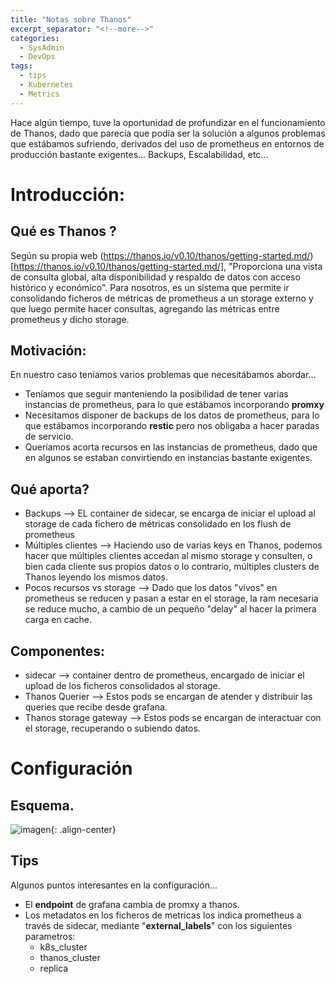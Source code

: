 ```yaml
---
title: "Notas sobre Thanos"
excerpt_separator: "<!--more-->"
categories:
  - SysAdmin
  - DevOps
tags:
  - tips
  - Kubernetes
  - Metrics
---
```

Hace algún tiempo, tuve la oportunidad de profundizar en el funcionamiento de Thanos, dado que parecía que podía ser la solución a algunos problemas que estábamos sufriendo, derivados del uso de prometheus en entornos de producción bastante exigentes...
Backups, Escalabilidad, etc...
<!--more-->
# Introducción:

## Qué es Thanos ?
Según su propia web (https://thanos.io/v0.10/thanos/getting-started.md/)[https://thanos.io/v0.10/thanos/getting-started.md/], "Proporciona una vista de consulta global, alta disponibilidad y respaldo de datos con acceso histórico y económico". Para nosotros, es un sistema que permite ir consolidando ficheros de métricas de prometheus a un storage externo y que luego permite hacer consultas, agregando las métricas entre prometheus y dicho storage. 

## Motivación:
En nuestro caso teníamos varios problemas que necesitábamos abordar... 
* Teníamos que seguir manteniendo la posibilidad de tener varias instancias de prometheus, para lo que estábamos incorporando **promxy**
* Necesitamos disponer de backups de los datos de prometheus, para lo que estábamos incorporando **restic** pero nos obligaba a hacer paradas de servicio.
* Queríamos acorta recursos en las instancias de prometheus, dado que en algunos se estaban convirtiendo en instancias bastante exigentes.

## Qué aporta?
  - Backups --> EL container de sidecar, se encarga de iniciar el upload al storage de cada fichero de métricas consolidado en los flush de prometheus
  - Múltiples clientes --> Haciendo uso de varias keys en Thanos, podemos hacer que múltiples clientes accedan al mismo storage y consulten, o bien cada cliente sus propios datos o lo contrario, múltiples clusters de Thanos leyendo los mismos datos.
  - Pocos recursos vs storage --> Dado que los datos "vivos" en prometheus se reducen y pasan a estar en el storage, la ram necesaria se reduce mucho, a cambio de un pequeño "delay" al hacer la primera carga en cache.

## Componentes:
  - sidecar --> container dentro de prometheus, encargado de iniciar el upload de los ficheros consolidados al storage.
  - Thanos Querier --> Estos pods se encargan de atender y distribuir las queries que recibe desde grafana.
  - Thanos storage gateway --> Estos pods se encargan de interactuar con el storage, recuperando o subiendo datos. 

# Configuración 

## Esquema.
![imagen]({{'https://malambra.github.io/docs/images/Esquema_Thanos.png'|absolute_url}}){: .align-center}

## Tips
Algunos puntos interesantes en la configuración...
* El **endpoint** de grafana cambia de promxy a thanos.
* Los metadatos en los ficheros de metricas los indica prometheus a través de sidecar, mediante "**external_labels**" con los siguientes parametros:
  * k8s_cluster
  * thanos_cluster
  * replica